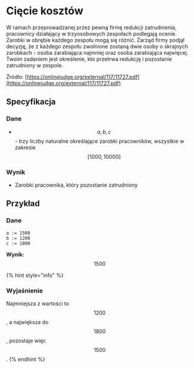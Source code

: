 # Cięcie kosztów

W ramach przeprowadzanej przez pewną firmę redukcji zatrudnienia, pracownicy działający w trzyosobowych zespołach podlegają ocenie. Zarobki w obrębie każdego zespołu mogą się różnić. Zarząd firmy podjął decyzję, że z każdego zespołu zwolnione zostaną dwie osoby o skrajnych zarobkach - osoba zarabiająca najmniej oraz osoba zarabiająca najwięcej. Twoim zadaniem jest określenie, kto przetrwa redukcję i pozostanie zatrudniony w zespole.

Źródło: [https://onlinejudge.org/external/117/11727.pdf](https://onlinejudge.org/external/117/11727.pdf)

## Specyfikacja

### Dane

* $$a,b,c$$ - trzy liczby naturalne określające zarobki pracowników, wszystkie w zakresie $$[1000, 10000]$$

### Wynik

* Zarobki pracownika, który pozostanie zatrudniony

## Przykład

### Dane

```
a := 1500
b := 1200
c := 1800
```

**Wynik:** $$1500$$

{% hint style="info" %}
### Wyjaśnienie

Najmniejsza z wartości to $$1200$$, a największa do $$1800$$, pozostaje więc $$1500$$.
{% endhint %}
